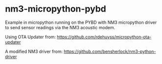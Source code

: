 # nm3-micropython-pybd
Example in micropython running on the PYBD with NM3 micropython driver to send sensor readings via the NM3 acoustic modem.

Using OTA Updater from: https://github.com/rdehuyss/micropython-ota-updater

A modified NM3 driver from: https://github.com/bensherlock/nm3-python-driver

